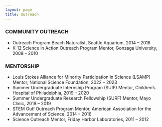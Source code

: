 ```yaml
---
layout: page
title: Outreach
---
```


### COMMUNITY OUTREACH
- Outreach Program Beach Naturalist, Seattle Aquarium, 2014 – 2018
- K-12 Science in Action Outreach Program Mentor, Gonzaga University, 2008 – 2010

### MENTORSHIP
- Louis Stokes Alliance for Minority Participation in Science (LSAMP) Mentor, National Science Foundation, 2022 – 2023
- Summer Undergraduate Internship Program (SUIP) Mentor, Children’s Hospital of Philadelphia, 2019 – 2020
- Summer Undergraduate Research Fellowship (SURF) Mentor, Mayo Clinic, 2018 – 2019
- STEM Out! Outreach Program Mentor, American Association for the Advancement of Science, 2014 – 2016
- Science Outreach Mentor, Friday Harbor Laboratories, 2011 – 2012
